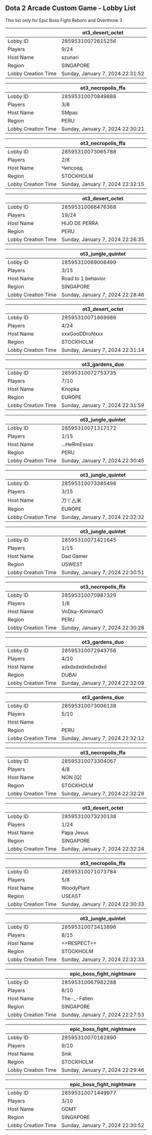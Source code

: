 ## Dota 2 Arcade Custom Game - Lobby List

This list only for Epic Boss Fight Reborn and Overthrow 3

|  | ot3_desert_octet |
| ------ | ------ |
| Lobby ID | 28595310072615256 |
| Players | 9/24 |
| Host Name | szunari |
| Region | SINGAPORE |
| Lobby Creation Time | Sunday, January 7, 2024 22:31:52 |


|  | ot3_necropolis_ffa |
| ------ | ------ |
| Lobby ID | 28595310070849888 |
| Players | 3/8 |
| Host Name | SMpas |
| Region | PERU |
| Lobby Creation Time | Sunday, January 7, 2024 22:30:21 |


|  | ot3_necropolis_ffa |
| ------ | ------ |
| Lobby ID | 28595310073065788 |
| Players | 2/8 |
| Host Name | Чипсоед |
| Region | STOCKHOLM |
| Lobby Creation Time | Sunday, January 7, 2024 22:32:15 |


|  | ot3_desert_octet |
| ------ | ------ |
| Lobby ID | 28595310066476368 |
| Players | 19/24 |
| Host Name | HIJO DE PERRA |
| Region | PERU |
| Lobby Creation Time | Sunday, January 7, 2024 22:26:35 |


|  | ot3_jungle_quintet |
| ------ | ------ |
| Lobby ID | 28595310069006499 |
| Players | 3/15 |
| Host Name | Road to 1 behavior |
| Region | SINGAPORE |
| Lobby Creation Time | Sunday, January 7, 2024 22:28:46 |


|  | ot3_desert_octet |
| ------ | ------ |
| Lobby ID | 28595310071869986 |
| Players | 4/24 |
| Host Name | xxxGooDDroNxxx |
| Region | STOCKHOLM |
| Lobby Creation Time | Sunday, January 7, 2024 22:31:14 |


|  | ot3_gardens_duo |
| ------ | ------ |
| Lobby ID | 28595310072753735 |
| Players | 7/10 |
| Host Name | Knopka |
| Region | EUROPE |
| Lobby Creation Time | Sunday, January 7, 2024 22:31:59 |


|  | ot3_jungle_quintet |
| ------ | ------ |
| Lobby ID | 28595310071317172 |
| Players | 1/15 |
| Host Name | ...HeRmEssss |
| Region | PERU |
| Lobby Creation Time | Sunday, January 7, 2024 22:30:45 |


|  | ot3_jungle_quintet |
| ------ | ------ |
| Lobby ID | 28595310073385498 |
| Players | 3/15 |
| Host Name | 刀丫亼米 |
| Region | EUROPE |
| Lobby Creation Time | Sunday, January 7, 2024 22:32:32 |


|  | ot3_jungle_quintet |
| ------ | ------ |
| Lobby ID | 28595310071421645 |
| Players | 1/15 |
| Host Name | Dad Gamer |
| Region | USWEST |
| Lobby Creation Time | Sunday, January 7, 2024 22:30:51 |


|  | ot3_necropolis_ffa |
| ------ | ------ |
| Lobby ID | 28595310070987329 |
| Players | 1/8 |
| Host Name | VoDka-KimimarO |
| Region | PERU |
| Lobby Creation Time | Sunday, January 7, 2024 22:30:28 |


|  | ot3_gardens_duo |
| ------ | ------ |
| Lobby ID | 28595310072943756 |
| Players | 4/10 |
| Host Name | xdxdxdxdxdxdxdxd |
| Region | DUBAI |
| Lobby Creation Time | Sunday, January 7, 2024 22:32:09 |


|  | ot3_gardens_duo |
| ------ | ------ |
| Lobby ID | 28595310073006138 |
| Players | 5/10 |
| Host Name | . |
| Region | PERU |
| Lobby Creation Time | Sunday, January 7, 2024 22:32:12 |


|  | ot3_necropolis_ffa |
| ------ | ------ |
| Lobby ID | 28595310073304067 |
| Players | 4/8 |
| Host Name | NON [Q] |
| Region | STOCKHOLM |
| Lobby Creation Time | Sunday, January 7, 2024 22:32:28 |


|  | ot3_desert_octet |
| ------ | ------ |
| Lobby ID | 28595310073230138 |
| Players | 1/24 |
| Host Name | Papa Jesus |
| Region | SINGAPORE |
| Lobby Creation Time | Sunday, January 7, 2024 22:32:24 |


|  | ot3_necropolis_ffa |
| ------ | ------ |
| Lobby ID | 28595310071073784 |
| Players | 5/8 |
| Host Name | WoodyPlant |
| Region | USEAST |
| Lobby Creation Time | Sunday, January 7, 2024 22:30:33 |


|  | ot3_jungle_quintet |
| ------ | ------ |
| Lobby ID | 28595310073413896 |
| Players | 8/15 |
| Host Name | ==RESPECT== |
| Region | STOCKHOLM |
| Lobby Creation Time | Sunday, January 7, 2024 22:32:33 |


|  | epic_boss_fight_nightmare |
| ------ | ------ |
| Lobby ID | 28595310067982288 |
| Players | 6/10 |
| Host Name | The-_-Fallen |
| Region | SINGAPORE |
| Lobby Creation Time | Sunday, January 7, 2024 22:27:53 |


|  | epic_boss_fight_nightmare |
| ------ | ------ |
| Lobby ID | 28595310070162890 |
| Players | 9/10 |
| Host Name | Snik |
| Region | STOCKHOLM |
| Lobby Creation Time | Sunday, January 7, 2024 22:29:46 |


|  | epic_boss_fight_nightmare |
| ------ | ------ |
| Lobby ID | 28595310071449977 |
| Players | 3/10 |
| Host Name | GDMT |
| Region | SINGAPORE |
| Lobby Creation Time | Sunday, January 7, 2024 22:30:52 |


